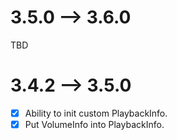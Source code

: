 # 3.5.0 --> 3.6.0

TBD

# 3.4.2 --> 3.5.0

- [x] Ability to init custom PlaybackInfo.
- [x] Put VolumeInfo into PlaybackInfo.